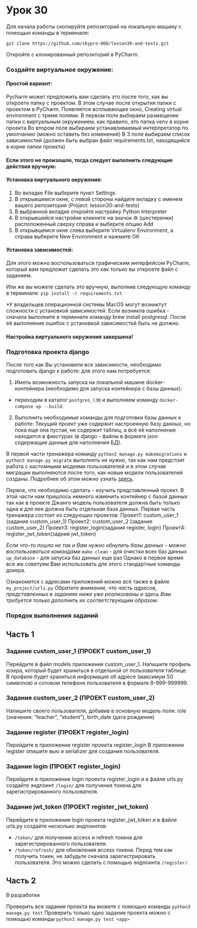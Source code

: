 # Урок 30
Для начала работы скопируйте репозиторий на локальную машину с помощью команды в терминале:

`git clone https://github.com/skypro-008/lesson30-and-tests.git`

Откройте с клонированный репозиторий в PyCharm.

### Создайте виртуальное окружение:

#### Простой вариант:
Pycharm может предложить вам сделать это после того, как вы откроете папку с проектом.
В этом случае после открытия папки с проектом в PyCharm.
Появляется всплывающее окно, Creating virtual environment c тремя полями.
В первом поле выбираем размещение папки с виртуальным окружением, как правило, это папка venv
в корне проекта
Во втором поле выбираем устанавливаемый интерпретатор по умолчанию (можно оставить без изменений)
В 3 поле выбираем список зависимостей (должен быть выбран файл requirements.txt, 
находящийся в корне папки проекта)

#### Если этого не произошло, тогда следует выполнить следующие действия вручную:
#### Установка виртуального окружения:
1. Во вкладке File выберите пункт Settings
2. В открывшемся окне, с левой стороны найдите вкладку с именем
вашего репозитория (Project: lesson30-and-tests)
3. В выбранной вкладке откройте настройку Python Interpreter
4. В открывшейся настройке кликните на значок ⚙ (шестеренки) 
расположенный сверху справа и выберите опцию Add
5. В открывшемся окне слева выберите Virtualenv Environment, 
а справа выберите New Environment и нажмите ОК

#### Установка зависимостей:
Для этого можно воспользоваться графическим интерфейсом PyCharm,
который вам предложит сделать это как только вы откроете файл с заданием.

Или же вы можете сделать это вручную, выполнив следующую команду в терминале:
`pip install -r requirements.txt`

*У владельцев операционной системы MacOS могут возниктут сложности с установкой зависимостей.
Если возникла ошибка - сначала выполните в терминале команду brew install postgresql.
После её выполнения ошибок с установкой зависимостей быть не должно.
#### Настройка виртуального окружения завершена!
### Подготовка проекта django
После того как Вы установили все зависимости, необходимо подготовить django к работе:
для этого нам потребуется:

1. Иметь возможность запуска на локальной машине docker-контейнера 
(необходимо для запуска контейнера с базы данных):
- переходим в каталог `postgres_l30` и выполняем команду `docker-compose up --build`.


2. Выполнить необходимые команды для подготовки базы данных к работе:
Текущий проект уже содержит настроенную базу данных, но пока еще она 
пустая, не содержит таблиц, а всё её наполнение
находится в фикстурах (в django - файлы в формате json содержащие данные для наполнения БД).

В первой части тренажера команду `python3 manage.py makemigrations` и `python3 manage.py migrate`
выполнять не нужно, так как нам предстоит работа с кастомными модеями пользователей и в этом случае
миграции выполняются после того, как новые модели пользователей созданы.
Подробнее об этом можно узнать [здесь](https://docs.djangoproject.com/en/4.0/topics/auth/customizing/#using-a-custom-user-model-when-starting-a-project).

Первое, что необходимо сделать - изучить представленный проект.
В этой части нам пришлось немного изменить контейнер с базой данных так как
в проекте Джанго модель пользователя должна быть только одна и для нее должна быть отдельная база данных.
Первая часть тренажера состоит из следующих проектов:
Проект1: custom_user_1 (задание custom_user_1)
Проект2: custom_user_2 (задание custom_user_2)
Проект3: register_login(задания register, login)
Проект4: register_jwt_token(задние jwt_token)

*Если что-то пошло не так и Вам нужно обнулить базы данных - можно воспользоваться командами*
`make clean` - для очистки всех баз данных
`up_database` - для запуска баз данных еще раз
Однако в первое время все же советуем Вам использовать для этого стандартные команды докера.

Ознакомится с адресами приложений можно всё также в файле `my_project/urls.py`
*Обратите внимание, что часть адресов, представленных в заданиях ниже уже реализованы
и здесь Вам требуется только дополнить их соответствующим образом.*


### Порядок выполнения заданий

## Часть 1

### Задание custom_user_1 (ПРОЕКТ custom_user_1)
Перейдите в файл models приложения custom_user_1.
Напишите профиль юзера, который будет храниться в отдельной от пользователя таблице. 
В профиле будет храниться информация об адресе (максимум 50 символов) 
и сотовом телефоне пользователя в формате 8-999-999999.

### Задание custom_user_2 (ПРОЕКТ custom_user_2)
Напишите своего пользователя, добавив в основную модель поля:
role (значения: “teacher”, “student”),
birth_date (дата рождения)

### Задание register (ПРОЕКТ register_login)
Перейдите в приложение register проекта register_login
В приложении register опишите вью и serializer для создания пользователя.

### Задание login (ПРОЕКТ register_login)
Перейдите в приложение login проекта register_login и
в файле urls.py создайте эндпоинт `/login/` для получения токена для зарегистрированного пользователя.

### Задание jwt_token (ПРОЕКТ register_jwt_token)
Перейдите в приложение login проекта register_jwt_token и
в файле urls.py создайте несколько эндпоинтов:
- `/token/` для получения access и refresh токена для зарегистрированного пользователя.
- `/token/refresh/` для обновления access токена.
Перед тем как получить токен, не забудьте сначала зарегистрировать пользователя.
Это можно сделать с помощью эндпоинта `/register/`

## Часть 2

В разработке


Проверить все задания проекта вы можете с помощью команды `python3 manage.py test`
Проверить только одно задание проекта можно с помощью команды `python3 manage.py test <app>`